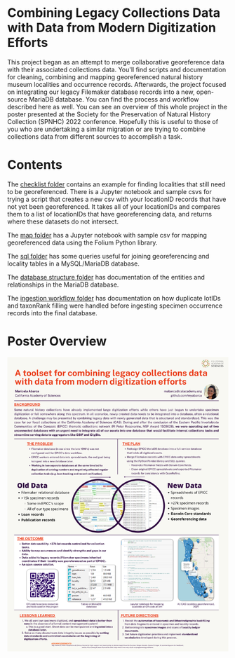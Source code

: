 # Combining Legacy Collections Data with Data from Modern Digitization Efforts
 This project began as an attempt to merge collaborative georeference data with their associated collections data. You'll find scripts and documentation for cleaning, combining and mapping georeferenced natural history museum localities and occurrence records. Afterwards, the project focused on integrating our legacy Filemaker database records into a new, open-source MariaDB database. You can find the process and workflow described here as well. You can see an overview of this whole project in the poster presented at the Society for the Preservation of Natural History Collection (SPNHC) 2022 conference. Hopefully this is useful to those of you who are undertaking a similar migration or are trying to combine collections data from different sources to accomplish a task. 
 
 # Contents 
 The [checklist folder](createGeorefChecklist) contains an example for finding localities that still need to be georeferenced. There is a Jupyter notebook and sample csvs for trying a script that creates a new csv with your locationID records that have not yet been georeferenced. It takes all of your locationIDs and compares them to a list of locationIDs that have georeferencing data, and returns where these datasets do not intersect. 
 
 The [map folder](mapGeorefData) has a Jupyter notebook with sample csv for mapping georeferenced data using the Folium Python library. 
 
 The [sql folder](usefulSQLQueries) has some queries useful for joining georeferencing and locality tables in a MySQL/MariaDB database. 
 
 The [database structure folder](databaseStructure) has documentation of the entities and relationships in the MariaDB database. 
 
 The [ingestion workflow folder](ingestionWorkflow) has documentation on how duplicate lotIDs and taxonRank filling were handled before ingesting specimen occurrence records into the final database. 
 
 # Poster Overview
 ![poster](docs/Abarca_SPNHC2022_Poster.png)

